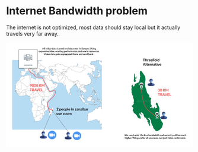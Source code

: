 # Internet Bandwidth problem


The internet is not optimized, most data should stay local but it actually travels very far away.


![alt_text](img/internet_distance.png "image_tooltip")

